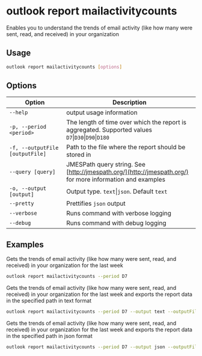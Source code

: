 # outlook report mailactivitycounts

Enables you to understand the trends of email activity (like how many were sent, read, and received) in your organization

## Usage

```sh
outlook report mailactivitycounts [options]
```

## Options

Option|Description
------|-----------
`--help`|output usage information
`-p, --period <period>`|The length of time over which the report is aggregated. Supported values `D7`&#x7c;`D30`&#x7c;`D90`&#x7c;`D180`
`-f, --outputFile [outputFile]`|Path to the file where the report should be stored in
`--query [query]`|JMESPath query string. See [http://jmespath.org/](http://jmespath.org/) for more information and examples
`-o, --output [output]`|Output type. `text`&#x7c;`json`. Default `text`
`--pretty`|Prettifies `json` output
`--verbose`|Runs command with verbose logging
`--debug`|Runs command with debug logging

## Examples

Gets the trends of email activity (like how many were sent, read, and received) in your organization for the last week

```sh
outlook report mailactivitycounts --period D7
```

Gets the trends of email activity (like how many were sent, read, and received) in your organization for the last week and exports the report data in the specified path in text format

```sh
outlook report mailactivitycounts --period D7 --output text --outputFile "mailactivitycounts.txt"
```

Gets the trends of email activity (like how many were sent, read, and received) in your organization for the last week and exports the report data in the specified path in json format

```sh
outlook report mailactivitycounts --period D7 --output json --outputFile "mailactivitycounts.json"
```
